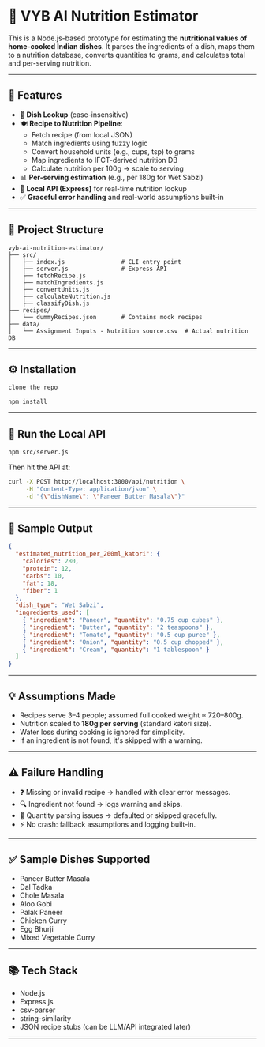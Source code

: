 # 🧠 VYB AI Nutrition Estimator

This is a Node.js-based prototype for estimating the **nutritional values of home-cooked Indian dishes**. It parses the ingredients of a dish, maps them to a nutrition database, converts quantities to grams, and calculates total and per-serving nutrition.

---

## 📌 Features

- 🔎 **Dish Lookup** (case-insensitive)
- 🍽️ **Recipe to Nutrition Pipeline**:
  - Fetch recipe (from local JSON)
  - Match ingredients using fuzzy logic
  - Convert household units (e.g., cups, tsp) to grams
  - Map ingredients to IFCT-derived nutrition DB
  - Calculate nutrition per 100g → scale to serving
- 📊 **Per-serving estimation** (e.g., per 180g for Wet Sabzi)
- 🧾 **Local API (Express)** for real-time nutrition lookup
- ✅ **Graceful error handling** and real-world assumptions built-in

---

## 📂 Project Structure

```
vyb-ai-nutrition-estimator/
├── src/
│   ├── index.js                # CLI entry point
│   ├── server.js               # Express API
│   ├── fetchRecipe.js
│   ├── matchIngredients.js
│   ├── convertUnits.js
│   ├── calculateNutrition.js
│   ├── classifyDish.js
├── recipes/
│   └── dummyRecipes.json       # Contains mock recipes
├── data/
│   └── Assignment Inputs - Nutrition source.csv  # Actual nutrition DB
```

---

## ⚙️ Installation

```bash
clone the repo

npm install
```

---

## 🚀 Run the Local API

```bash
npm src/server.js
```

Then hit the API at:

```bash
curl -X POST http://localhost:3000/api/nutrition \
     -H "Content-Type: application/json" \
     -d "{\"dishName\": \"Paneer Butter Masala\"}"
```

---

## 🧪 Sample Output

```json
{
  "estimated_nutrition_per_200ml_katori": {
    "calories": 280,
    "protein": 12,
    "carbs": 10,
    "fat": 18,
    "fiber": 1
  },
  "dish_type": "Wet Sabzi",
  "ingredients_used": [
    { "ingredient": "Paneer", "quantity": "0.75 cup cubes" },
    { "ingredient": "Butter", "quantity": "2 teaspoons" },
    { "ingredient": "Tomato", "quantity": "0.5 cup puree" },
    { "ingredient": "Onion", "quantity": "0.5 cup chopped" },
    { "ingredient": "Cream", "quantity": "1 tablespoon" }
  ]
}
```

---

## 💡 Assumptions Made

- Recipes serve 3–4 people; assumed full cooked weight ≈ 720–800g.
- Nutrition scaled to **180g per serving** (standard katori size).
- Water loss during cooking is ignored for simplicity.
- If an ingredient is not found, it's skipped with a warning.

---

## ⚠️ Failure Handling

- ❓ Missing or invalid recipe → handled with clear error messages.
- 🔍 Ingredient not found → logs warning and skips.
- 📏 Quantity parsing issues → defaulted or skipped gracefully.
- ⚡ No crash: fallback assumptions and logging built-in.

---

## ✅ Sample Dishes Supported

- Paneer Butter Masala
- Dal Tadka
- Chole Masala
- Aloo Gobi
- Palak Paneer
- Chicken Curry
- Egg Bhurji
- Mixed Vegetable Curry

---

## 📚 Tech Stack

- Node.js
- Express.js
- csv-parser
- string-similarity
- JSON recipe stubs (can be LLM/API integrated later)

---
